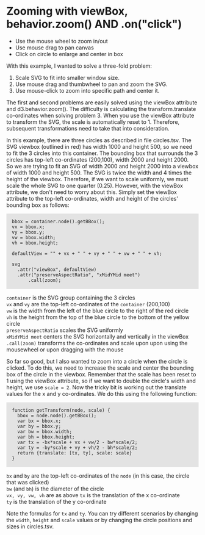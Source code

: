 Zooming with viewBox, behavior.zoom() AND .on("click")
======================================================

* Use the mouse wheel to zoom in/out
* Use mouse drag to pan canvas
* Click on circle to enlarge and center in box

With this example, I wanted to solve a three-fold problem:  
1. Scale SVG to fit into smaller window size.  
2. Use mouse drag and thumbwheel to pan and zoom the SVG.  
3. Use mouse-click to zoom into specific path and center it.  
  
The first and second problems are easily solved using the viewBox attribute and d3.behavior.zoom(). The difficulty is calculating the transform.translate co-ordinates when solving problem 3. When you use the viewBox attribute to transform the SVG, the scale is automatically reset to 1. Therefore, subsequent transformations need to take that into consideration.  

In this example, there are three circles as described in file circles.tsv. The SVG viewbox (outlined in red) has width 1000 and height 500, so we need to fit the 3 circles into this container. The bounding box that surrounds the 3 circles has top-left co-ordinates (200,100), width 2000 and height 2000.  
So we are trying to fit an SVG of width 2000 and height 2000 into a viewbox of width 1000 and height 500. The SVG is twice the width and 4 times the height of the viewbox. Therefore, if we want to scale uniformly, we must scale the whole SVG to one quarter (0.25). However, with the viewBox attribute, we don't need to worry about this. Simply set the viewBox attribute to the top-left co-ordinates, width and height of the circles' bounding box as follows:  

<pre style="background: #E3E3E3;">
<code>
  bbox = container.node().getBBox();  
  vx = bbox.x;  
  vy = bbox.y;  
  vw = bbox.width;  
  vh = bbox.height;  

  defaultView = "" + vx + " " + vy + " " + vw + " " + vh;  

  svg  
	.attr("viewBox", defaultView)  
	.attr("preserveAspectRatio", "xMidYMid meet")  
        .call(zoom);  
</code>
</pre>

`container` is the SVG group containing the 3 circles  
`vx` and `vy` are the top-left co-ordinates of the `container` (200,100)  
`vw` is the width from the left of the blue circle to the right of the red circle  
`vh` is the height from the top of the blue circle to the bottom of the yellow circle  
`preserveAspectRatio` scales the SVG uniformly  
`xMidYMid meet` centers the SVG horizontally and vertically in the viewBox  
`.call(zoom)` transforms the co-ordinates and scale upon upon using the mousewheel or upon dragging with the mouse  

So far so good, but I also wanted to zoom into a circle when the circle is clicked. To do this, we need to increase the scale and center the bounding box of the circle in the viewbox. Remember that the scale has been reset to 1 using the viewBox attribute, so if we want to double the circle's width and height, we use `scale = 2`. Now the tricky bit is working out the translate values for the x and y co-ordinates. We do this using the following function:  

<pre style="background: #E3E3E3;">
<code>
  function getTransform(node, scale) {
    bbox = node.node().getBBox();
    var bx = bbox.x;
    var by = bbox.y;
    var bw = bbox.width;
    var bh = bbox.height;
    var tx = -bx*scale + vx + vw/2 - bw*scale/2;
    var ty = -by*scale + vy + vh/2 - bh*scale/2;
    return {translate: [tx, ty], scale: scale}
  }
</code>
</pre>

`bx` and `by` are the top-left co-ordinates of the `node` (in this case, the circle that was clicked)  
`bw` (and `bh`) is the diameter of the circle  
`vx, vy, vw, vh` are as above
`tx` is the translation of the x co-ordinate  
`ty` is the translation of the y co-ordinate  

Note the formulas for `tx` and `ty`. You can try different scenarios by changing the `width`, `height` and `scale` values or by changing the circle positions and sizes in circles.tsv.

